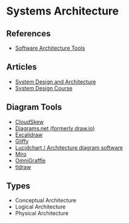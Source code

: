 # Systems Architecture

<!--
https://udemy.com/course/developer-to-architect/
https://udemy.com/course/software-architecture-design-of-modern-large-scale-systems/
-->

## References

- [Software Architecture Tools](https://softwarearchitecture.tools)

## Articles

- [System Design and Architecture](https://github.com/puncsky/system-design-and-architecture)
- [System Design Course](https://github.com/karanpratapsingh/system-design)

<!--
https://github.com/puncsky/system-design-and-architecture/blob/master/en/120-designing-uber.md

https://softwarearchitecture.tools
-->

## Diagram Tools

- [CloudSkew](https://cloudskew.com)
- [Diagrams.net (formerly draw.io)](/diagrams.net.md)
- [Excalidraw](https://excalidraw.com)
- [Gliffy](https://gliffy.com)
- [Lucidchart / Architecture diagram software](https://lucidchart.com/pages/landing/architecture-diagram-software)
- [Miro](https://miro.com)
- [OmniGraffle](https://omnigroup.com/omnigraffle)
- [tldraw](https://tldraw.com)

<!--
Visio
-->

## Types

- Conceptual Architecture
- Logical Architecture
- Physical Architecture
